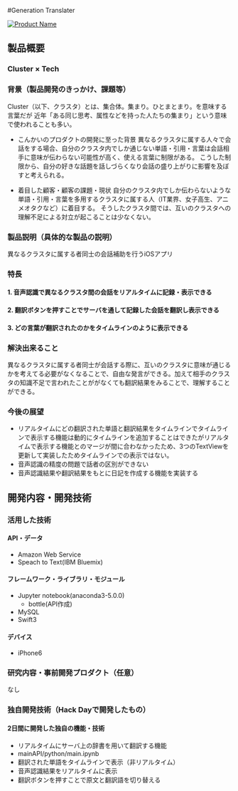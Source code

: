 #Generation Translater

[![Product Name](https://raw.github.com/GabLeRoux/WebMole/master/ressources/WebMole_Youtube_Video.png)](https://www.youtube.com/channel/UC4PtjOfZTbVp9DwtJv82Lzg)

## 製品概要
### Cluster × Tech

### 背景（製品開発のきっかけ、課題等）
Cluster（以下、クラスタ）とは、集合体。集まり。ひとまとまり。を意味する言葉だが
近年「ある同じ思考、属性などを持った人たちの集まり」という意味で使われることも多い。

- こんかいのプロダクトの開発に至った背景
異なるクラスタに属する人々で会話をする場合、自分のクラスタ内でしか通じない単語・引用・言葉は会話相手に意味が伝わらない可能性が高く、使える言葉に制限がある。
こうした制限から、自分の好きな話題を話しづらくなり会話の盛り上がりに影響を及ぼすと考えられる。

- 着目した顧客・顧客の課題・現状
自分のクラスタ内でしか伝わらないような単語・引用・言葉を多用するクラスタに属する人（IT業界、女子高生、アニメオタクなど）に着目する。
そうしたクラスタ間では、互いのクラスタへの理解不足による対立が起こることは少なくない。

### 製品説明（具体的な製品の説明）
異なるクラスタに属する者同士の会話補助を行うiOSアプリ

### 特長

#### 1. 音声認識で異なるクラスタ間の会話をリアルタイムに記録・表示できる

#### 2. 翻訳ボタンを押すことでサーバを通して記録した会話を翻訳し表示できる

#### 3. どの言葉が翻訳されたのかをタイムラインのように表示できる

### 解決出来ること
異なるクラスタに属する者同士が会話する際に、互いのクラスタに意味が通じるかを考えてる必要がなくなることで、自由な発言ができる。加えて相手のクラスタの知識不足で言われたことががなくても翻訳結果をみることで、理解することができる。

### 今後の展望
* リアルタイムにどの翻訳された単語と翻訳結果をタイムラインでタイムラインで表示する機能は動的にタイムラインを追加することはできたがリアルタイムで表示する機能とのマージが間に合わなかったため、3つのTextViewを更新して実装したためタイムラインでの表示ではない。
* 音声認識の精度の問題で話者の区別ができない
* 音声認識結果や翻訳結果をもとに日記を作成する機能を実装する

## 開発内容・開発技術
### 活用した技術
#### API・データ
* Amazon Web Service
* Speach to Text(IBM Bluemix)

#### フレームワーク・ライブラリ・モジュール
* Jupyter notebook(anaconda3-5.0.0)
  + bottle(API作成)
* MySQL
* Swift3

#### デバイス
* iPhone6

### 研究内容・事前開発プロダクト（任意）
なし

### 独自開発技術（Hack Dayで開発したもの）
#### 2日間に開発した独自の機能・技術
* リアルタイムにサーバ上の辞書を用いて翻訳する機能
* mainAPI/python/main.ipynb
* 翻訳された単語をタイムラインで表示（非リアルタイム）
* 音声認識結果をリアルタイムに表示
* 翻訳ボタンを押すことで原文と翻訳語を切り替える